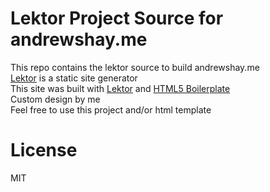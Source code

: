 # Lektor Project Source for andrewshay.me
This repo contains the lektor source to build andrewshay.me  
[Lektor](https://www.getlektor.com/) is a static site generator  
This site was built with [Lektor](https://www.getlektor.com/) and [HTML5 Boilerplate](https://html5boilerplate.com/)  
Custom design by me  
Feel free to use this project and/or html template  

# License
MIT
